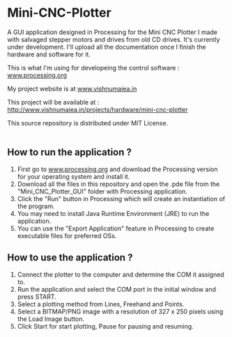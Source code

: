 # Mini-CNC-Plotter

A GUI application designed in Processing for the Mini CNC Plotter I made with salvaged stepper motors and drives from old CD drives. It's currently under development. I'll upload all the documentation once I finish the hardware and software for it.

This is what I'm using for developeing the control software : www.processing.org

My project website is at www.vishnumaiea.in

This project will be available at : http://www.vishnumaiea.in/projects/hardware/mini-cnc-plotter

This source repository is distributed under MIT License.
<br>
<br>
## How to run the application ?

  1. First go to www.processing.org and download the Processing version for your operating system and install it.
  2. Download all the files in this repository and open the .pde file from the "Mini_CNC_Plotter_GUI" folder with Processing application.
  3. Click the "Run" button in Processing which will create an instantiation of the program.
  4. You may need to install Java Runtime Environment (JRE) to run the application.
  5. You can use the "Export Application" feature in Processing to create executable files for preferred OSs.


## How to use the application ?

  1. Connect the plotter to the computer and determine the COM it assigned to.
  2. Run the application and select the COM port in the initial window and press START.
  3. Select a plotting method from Lines, Freehand and Points.
  4. Select a BITMAP/PNG image with a resolution of 327 x 250 pixels using the Load Image button.
  5. Click Start for start plotting, Pause for pausing and resuming.
